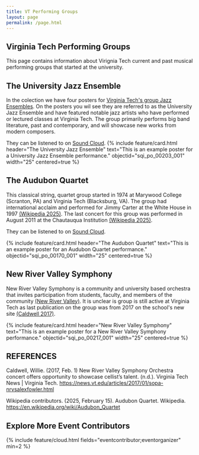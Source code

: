 ```yaml
---
title: VT Performing Groups
layout: page
permalink: /page.html
---
```

## Virginia Tech Performing Groups
This page contains information about Virignia Tech current and past musical performing groups that started at the university. 

## The University Jazz Ensemble
  In the colection we have four posters for [Virginia Tech's group Jazz Ensembles](https://sopa.vt.edu/future-students/undergraduate-programs/Music/music-ensembles/jazz-ensembles.html). On the posters you wil see they are referred to as the University Jazz Ensemble and have featured notable jazz artists who have performed or lectured classes at Virginia Tech. The group primarily performs big band literature, past and contemporary, and will showcase new works from modern composers.

  They can be listened to on [Sound Cloud](https://soundcloud.com/vtjazz).
{% include feature/card.html header="The University Jazz Ensemble" text="This is an example poster for a University Jazz Ensemble performance." objectid="sqi_po_00203_001" width="25" centered=true %}


## The Audubon Quartet
  This classical string, quartet group started in 1974 at Marywood College (Scranton, PA) and Virginia Tech (Blacksburg, VA). The group had international acclaim and performed for Jimmy Carter at the White House in 1997 [(Wikipedia 2025)](https://en.wikipedia.org/wiki/Audubon_Quartet). The last concert for this group was performed in August 2011 at the Chautauqua Institution [(Wikipedia 2025)](https://en.wikipedia.org/wiki/Audubon_Quartet).

   They can be listened to on [Sound Cloud](https://soundcloud.com/audubon-quartet).

{% include feature/card.html header="The Audubon Quartet" text="This is an example poster for an Audubon Quartet performance." objectid="sqi_po_00170_001" width="25" centered=true %}

## New River Valley Symphony

   New River Valley Symphony is a community and university based orchestra that invites participation from students, faculty, and members of the community [(New River Valley)](https://www.nextthreedays.com/OrganizationListing.cfm?o=110). It is unclear is group is still active at Virginia Tech as last publication on the group was from 2017 on the school's new site [(Caldwell 2017)](https://www.vt.edu/campus-life/clubs-organizations-involvement.html). 

{% include feature/card.html header="New River Valley Symphony" text="This is an example poster for a New River Valley Symphony performance." objectid="sqi_po_00217_001" width="25" centered=true %}

## REFERENCES
Caldwell, Willie. (2017, Feb. 1) New River Valley Symphony Orchestra concert offers opportunity to showcase cellist’s talent. (n.d.). Virginia Tech News | Virginia Tech. https://news.vt.edu/articles/2017/01/sopa-nrvsalexfowler.html

Wikipedia contributors. (2025, February 15). Audubon Quartet. Wikipedia. https://en.wikipedia.org/wiki/Audubon_Quartet



## Explore More Event Contributors
{% include feature/cloud.html fields="eventcontributor;eventorganizer" min=2 %}
